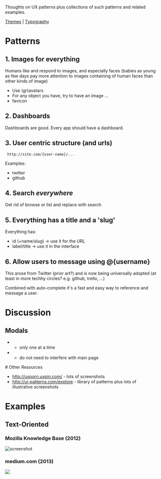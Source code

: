 Thoughts on UX patterns plus collections of such patterns and related examples.

[Themes](./themes.md) | [Typography](./typography.md)

# Patterns

## 1. Images for everything

Humans like and respond to images, and especially faces (babies as young as few days pay more attention to images containing of human faces than other kinds of image)

* Use (gr)avatars
* For any object you have, try to have an image ...
* favicon

## 2. Dashboards

Dashboards are good. Every app should have a dashboard.

## 3. User centric structure (and urls)

     http://site.com/{user-name}/...

Examples:

* twitter
* github

## 4. Search *everywhere*

Get rid of browse or list and replace with search

## 5. Everything has a title and a 'slug'

Everything has:

* id (+name/slug) -> use it for the URL
* label/title -> use it in the interface

## 6. Allow users to message using @{username}

This arose from Twitter (prior art?) and is now being universally adopted (at least in more techhy circles? e.g. github, trello, ...)

Combined with auto-complete it's a fast and easy way to reference and message a user.


# Discussion

## Modals

* - only one at a time
* + do not need to interfere with main page


# Other Resources

* http://uxporn.uxpin.com/ - lots of screenshots
* http://ui-patterns.com/explore - library of patterns plus lots of illustrative screenshots


# Examples

## Text-Oriented

### Mozilla Knowledge Base (2012)

<img src="http://i.imgur.com/e5pul.png" alt="screenshot" />

### medium.com (2013)

<img src="http://i.imgur.com/UhWtmGP.png" />

